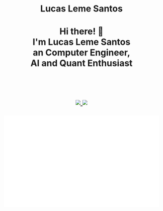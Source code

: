 
<p align="center">
	<h1 align="center"> Lucas Leme Santos <h1/>
</p>

<div align="center">
	<p>	    Hi there! 👋
		<br>I'm Lucas Leme Santos
		<br>an Computer Engineer, 
		<br>AI and Quant Enthusiast
	</p>
<div/>

<br/>

<p align="center">
	<a href="mailto: lucaslssantos99@gmail.com">
		<img width="30" src="https://cdn4.iconfinder.com/data/icons/social-media-logos-6/512/112-gmail_email_mail-512.png">
  	<a/>	
  	<a href="https://www.linkedin.com/in/lucas-leme-santos/">
  		<img width="30" src="https://image.flaticon.com/icons/png/512/174/174857.png">
  	<a/>
</p>

<p align="center">
  <img width="500" src="https://github.com/lucas-leme/github-stats-transparent/blob/output/generated/overview.svg">
</p>
